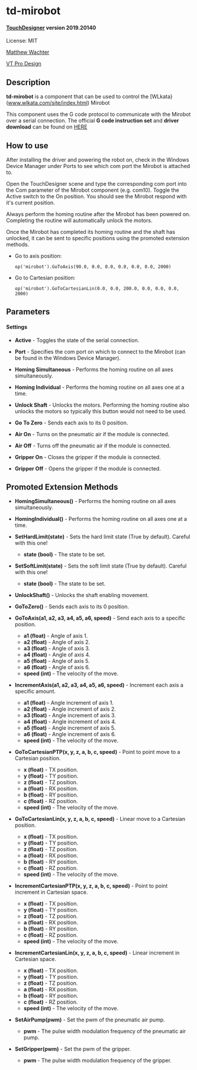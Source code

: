 # td-mirobot

#### [TouchDesigner](https://www.derivative.ca) version 2019.20140

License: MIT

[Matthew Wachter](https://www.matthewwachter.com)

[VT Pro Design](https://www.vtprodesign.com)

## Description

**td-mirobot** is a component that can be used to control the [WLkata}(www.wlkata.com/site/index.html) Mirobot

This component uses the G code protocol to communicate with the Mirobot over a serial connection. The official **G code instruction set** and **driver download** can be found on [HERE](http://www.wlkata.com/site/downloads.html)

## How to use
After installing the driver and powering the robot on, check in the Windows Device Manager under Ports to see which com port the Mirobot is attached to.

Open the TouchDesigner scene and type the corresponding com port into the Com parameter of the Mirobot component (e.g. com10). Toggle the Active switch to the On position. You should see the Mirobot respond with it's current position.

Always perform the homing routine after the Mirobot has been powered on. Completing the routine will automatically unlock the motors.

Once the Mirobot has completed its homing routine and the shaft has unlocked, it can be sent to specific positions using the promoted extension methods.

- Go to axis position:
	```
	op('mirobot').GoToAxis(90.0, 0.0, 0.0, 0.0, 0.0, 0.0, 2000)
	```

- Go to Cartesian position:
	```
	op('mirobot').GoToCartesianLin(0.0, 0.0, 200.0, 0.0, 0.0, 0.0, 2000)
	```

## Parameters

#### Settings

- **Active** - Toggles the state of the serial connection.

- **Port** - Specifies the com port on which to connect to the Mirobot (can be found in the Windows Device Manager).

- **Homing Simultaneous** - Performs the homing routine on all axes simultaneously.

- **Homing Individual** - Performs the homing routine on all axes one at a time.

- **Unlock Shaft** - Unlocks the motors. Performing the homing routine also unlocks the motors so typically this button would not need to be used.

- **Go To Zero** - Sends each axis to its 0 position.

- **Air On** - Turns on the pneumatic air if the module is connected.

- **Air Off** - Turns off the pneumatic air if the module is connected.

- **Gripper On** - Closes the gripper if the module is connected.

- **Gripper Off** - Opens the gripper if the module is connected.

## Promoted Extension Methods

- **HomingSimultaneous()** - Performs the homing routine on all axes simultaneously.

- **HomingIndividual()** - Performs the homing routine on all axes one at a time.

- **SetHardLimit(state)** - Sets the hard limit state (True by default). Careful with this one!
	- **state (bool)** - The state to be set.

- **SetSoftLimit(state)** - Sets the soft limit state (True by default). Careful with this one!
	- **state (bool)** - The state to be set.

- **UnlockShaft()** - Unlocks the shaft enabling movement.

- **GoToZero()** - Sends each axis to its 0 position.

- **GoToAxis(a1, a2, a3, a4, a5, a6, speed)** - Send each axis to a specific position.
	- **a1 (float)** - Angle of axis 1.
	- **a2 (float)** - Angle of axis 2.
	- **a3 (float)** - Angle of axis 3.
	- **a4 (float)** - Angle of axis 4.
	- **a5 (float)** - Angle of axis 5.
	- **a6 (float)** - Angle of axis 6.
	- **speed (int)** - The velocity of the move.

- **IncrementAxis(a1, a2, a3, a4, a5, a6, speed)** - Increment each axis a specific amount.
	- **a1 (float)** - Angle increment of axis 1.
	- **a2 (float)** - Angle increment of axis 2.
	- **a3 (float)** - Angle increment of axis 3.
	- **a4 (float)** - Angle increment of axis 4.
	- **a5 (float)** - Angle increment of axis 5.
	- **a6 (float)** - Angle increment of axis 6.
	- **speed (int)** - The velocity of the move.

- **GoToCartesianPTP(x, y, z, a, b, c, speed)** - Point to point move to a Cartesian position.
	- **x (float)** - TX position.
	- **y (float)** - TY position.
	- **z (float)** - TZ position.
	- **a (float)** - RX position.
	- **b (float)** - RY position.
	- **c (float)** - RZ position.
	- **speed (int)** - The velocity of the move.

- **GoToCartesianLin(x, y, z, a, b, c, speed)** - Linear move to a Cartesian position.
	- **x (float)** - TX position.
	- **y (float)** - TY position.
	- **z (float)** - TZ position.
	- **a (float)** - RX position.
	- **b (float)** - RY position.
	- **c (float)** - RZ position.
	- **speed (int)** - The velocity of the move.

- **IncrementCartesianPTP(x, y, z, a, b, c, speed)** - Point to point increment in Cartesian space.
	- **x (float)** - TX position.
	- **y (float)** - TY position.
	- **z (float)** - TZ position.
	- **a (float)** - RX position.
	- **b (float)** - RY position.
	- **c (float)** - RZ position.
	- **speed (int)** - The velocity of the move.

- **IncrementCartesianLin(x, y, z, a, b, c, speed)** - Linear increment in Cartesian space.
	- **x (float)** - TX position.
	- **y (float)** - TY position.
	- **z (float)** - TZ position.
	- **a (float)** - RX position.
	- **b (float)** - RY position.
	- **c (float)** - RZ position.
	- **speed (int)** - The velocity of the move.

- **SetAirPump(pwm)** - Set the pwm of the pneumatic air pump.
	- **pwm** - The pulse width modulation frequency of the pneumatic air pump.

- **SetGripper(pwm)** - Set the pwm of the gripper.
	- **pwm** - The pulse width modulation frequency of the gripper.